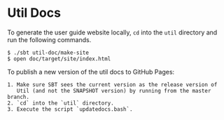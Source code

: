 # Util Docs

To generate the user guide website locally, `cd` into the `util`
directory and run the following commands.

    $ ./sbt util-doc/make-site
    $ open doc/target/site/index.html

To publish a new version of the util docs to GitHub Pages:

    1. Make sure SBT sees the current version as the release version of
       Util (and not the SNAPSHOT version) by running from the master branch.
    2. `cd` into the `util` directory.
    3. Execute the script `updatedocs.bash`.

